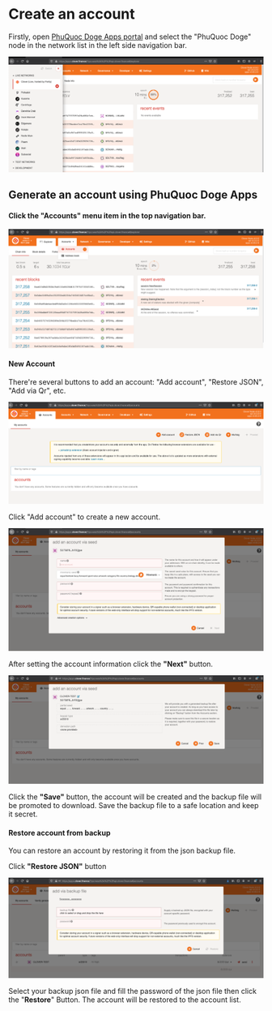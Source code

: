 # Create an account

Firstly, open [PhuQuoc Doge Apps portal](https://apps.clover.finance/#/explorer) and select the "PhuQuoc Doge" node in the network list in the left side navigation bar.

![](../../.gitbook/assets/image%20%2831%29.png)

## Generate an account using PhuQuoc Doge Apps

#### Click the "Accounts" menu item in the top navigation bar.

![](../../.gitbook/assets/image%20%2832%29.png)

#### New Account

There're several buttons to add an account: "Add account", "Restore JSON", "Add via Qr", etc.

![](../../.gitbook/assets/image%20%2833%29.png)

Click "Add account" to create a new account.

![](../../.gitbook/assets/image%20%2830%29.png)

After setting the account information click the **"Next"** button.

![](../../.gitbook/assets/image%20%2827%29.png)

Click the **"Save"** button, the account will be created and the backup file will be promoted to download. Save the backup file to a safe location and keep it secret.

#### Restore account from backup

You can restore an account by restoring it from the json backup file.

Click **"Restore JSON"** button

![](../../.gitbook/assets/image%20%2826%29.png)

Select your backup json file and fill the password of the json file then click the "**Restore**" Button. The account will be restored to the account list.

